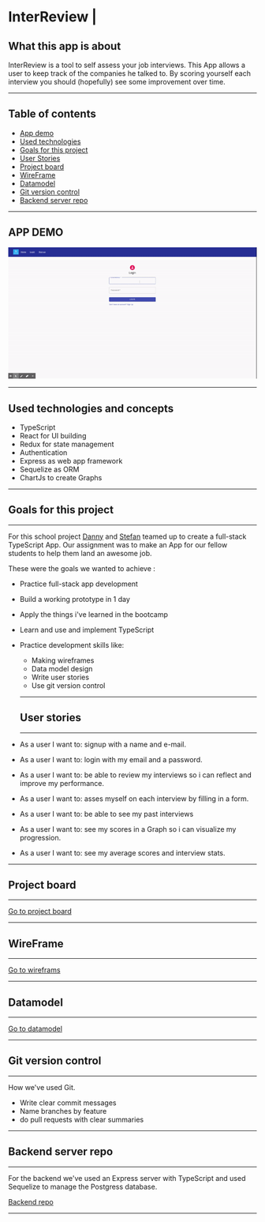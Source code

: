# InterReview |

## What this app is about

InterReview is a tool to self assess your job interviews.
This App allows a user to keep track of the companies he talked to.
By scoring yourself each interview you should (hopefully) see some improvement over time.

---

## Table of contents

- [App demo](#APP-DEMO)
- [Used technologies](#Used-technologies-and-concepts)
- [Goals for this project](#Goals-for-this-project)
- [User Stories](#User-stories)
- [Project board](#Project-board)
- [WireFrame](#Wireframe)
- [Datamodel](#Datamodel)
- [Git version control](#Git-version-control)
- [Backend server repo](#Backend-server-repo)

---

## APP DEMO

![InterReview](https://github.com/DannyS-stack/InterReview-frontend/blob/development/src/logo/ezgif.com-gif-maker%20(1).gif)

---

## Used technologies and concepts

- TypeScript
- React for UI building
- Redux for state management
- Authentication
- Express as web app framework
- Sequelize as ORM
- ChartJs to create Graphs

---

## Goals for this project

---

For this school project [Danny](https://github.com/DannyS-stack) and [Stefan](https://github.com/tonyaap/) teamed up to create a full-stack TypeScript App. Our assignment was to make an App for our fellow students to help them land an awesome job.

These were the goals we wanted to achieve : 

- Practice full-stack app development
- Build a working prototype in 1 day
- Apply the things i've learned in the bootcamp
- Learn and use and implement TypeScript
- Practice development skills like:

  - Making wireframes
  - Data model design
  - Write user stories
  - Use git version control

  ***

  ## User stories

  ***

- As a user I want to: signup with a name and e-mail.
- As a user I want  to: login with my email and a password.
- As a user I want to: be able to review my interviews so i can reflect and improve my performance.
- As a user I want to: asses myself on each interview by filling in a form.
- As a user I want to: be able to see my past interviews
- As a user I want to: see my scores in a Graph so i can visualize my progression.
- As a user I want to: see my average scores and interview stats.

---

## Project board

---

[Go to project board](https://github.com/DannyS-stack/InterReview-frontend/projects/1)

---

## WireFrame

---

[Go to wireframs]()

---

## Datamodel

---

[Go to datamodel](https://dbdiagram.io/d/5f96a8143a78976d7b79291f)

---

## Git version control

---

How we've used Git.

- Write clear commit messages
- Name branches by feature
- do pull requests with clear summaries

---

## Backend server repo

---

For the backend we've used an Express server with TypeScript and used Sequelize to manage the Postgress database.

[Backend repo](https://github.com/DannyS-stack/InterReview-backend)

---

